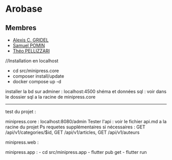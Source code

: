 # Arobase

## Membres
- [Alexis C. GRIDEL](https://github.com/Inerska)
- [Samuel POMIN](https://github.com/Leonarddoo)
- [Théo PELLIZZARI](https://github.com/pellizza1u)


//Installation en localhost
- cd src/minipress.core 
- composer install/update
- docker compose up -d

installer la bd sur adminer : localhost:4500 
shéma et données sql : voir dans le dossier sql a la racine de minipress.core

-----------------------

test du projet : 

minipress.core : localhost:8080/admin
                 Tester l'api : voir le fichier api.md a la racine du projet
                 Ps requetes supplémentaires si nécessaires : GET /api/v1/categories/$id, GET /api/v1/articles, GET /api/v1/auteurs


minipress.web : 

minipress.app : - cd src/minipress.app 
                - flutter pub get
                - flutter run



                 








